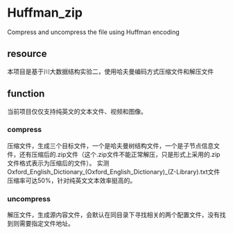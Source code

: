 # Huffman_zip
Compress and uncompress the file using Huffman encoding

## resource 
本项目是基于川大数据结构实验二，使用哈夫曼编码方式压缩文件和解压文件

## function
当前项目仅仅支持纯英文的文本文件、视频和图像。

### compress
压缩文件，生成三个目标文件，一个是哈夫曼树结构文件，一个是子节点信息文件，还有压缩后的.zip文件（这个.zip文件不能正常解压，只是形式上采用的.zip文件格式表示为压缩后的文件）。
实测Oxford_English_Dictionary_(Oxford_English_Dictionary)_(Z-Library).txt文件压缩率可达50%，针对纯英文文本效率挺高的。

### uncompress
解压文件，生成源内容文件，会默认在同目录下寻找相关的两个配置文件，没有找到则需要指定文件地址。
